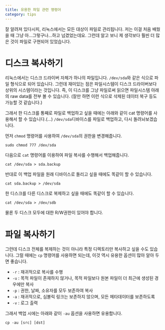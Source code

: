 ```yaml
---
title: 유용한 파일 관련 명령어
category: tips
---
```

잘 알려져 있다시피, 리눅스에서는 모든 대상이 파일로 관리됩니다. 저는 이걸 처음 배웠을 때 그냥 아...그렇구나...하고 넘겼었는데요. 그런데 알고 보니 제 생각보다 훨씬 더 많은 것이 파일로 구현되어 있었습니다.

# 디스크 복사하기

리눅스에서는 디스크 드라이버 자체가 하나의 파일입니다. `/dev/sda`와 같은 식으로 파일 형식으로 되어 있습니다. 그런데 재미있는 점은 파일시스템이 디스크 드라이버보다 상위의 시스템이라는 것입니다. 즉, 이 디스크를 그냥 파일로써 읽으면 파일시스템 아래의 raw data를 전부 볼 수 있습니다. (잘만 하면 이런 식으로 삭제된 데이터 복구 등도 가능할 것 같습니다.)

그래서 한 디스크를 통째로 파일로 백업하고 싶을 때에는 아래와 같이 cat 명령어를 사용해서 할 수 있습니다.(...) `/dev/sda`디바이스를 파일로 백업하고, 다시 돌려놔보겠습니다.

먼저 `chmod` 명령어를 사용하여 `/dev/sda`의 권한을 변경해줍니다.

```shell
sudo chmod 777 /dev/sda
```

다음으로 `cat` 명령어를 이용하여 파일 복사를 수행해서 백업해줍니다.

```shell
cat /dev/sda > sda.backup
```

반대로 이 백업 파일을 원래 디바이스로 돌리고 싶을 때에도 똑같이 할 수 있습니다.

```shell
cat sda.backup > /dev/sda
```

한 디스크를 다른 디스크로 복제하고 싶을 때에도 똑같이 할 수 있습니다.

```shell
cat /dev/sda > /dev/sdb
```

물론 두 디스크 모두에 대한 R/W권한이 있어야 합니다.

# 파일 복사하기

그런데 디스크 전체를 복제하는 것이 아니라 특정 디렉토리만 복사하고 싶을 수도 있습니다. 그럴 때에는 `cp` 명령어를 사용하면 되는데, 이것 역시 유용한 옵션이 많아 알아 두면 좋습니다.

- `-r` : 재귀적으로 복사를 수행
- `-u` : 목적 파일이 존재하지 않거나, 목적 파일보다 원본 파일이 더 최근에 생성된 경우에만 복사
- `-p` : 권한, 날짜, 소유자를 모두 보존하여 복사
- `-a` : 재귀적으로, 심볼릭 링크는 보존하지 않으며, 모든 메타데이터를 보존하도록
- `-v` : 로그 출력

그래서 백업 시에는 아래와 같이 `-au`  옵션을 사용하면 유용합니다.

```shell
cp -au [src] [dst]
```

